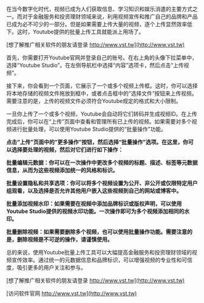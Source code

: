 在当今数字化时代，视频已成为人们获取信息、学习知识和娱乐消遣的主要方式之一。而对于金融服务和投资理财领域来说，利用视频宣传和推广自己的品牌和产品已成为必不可少的一部分。但是如果需要上传大量的视频，逐个上传显然效率低下。这时，Youtube提供的批量上传工具就能派上用场了。

[想了解推广相关软件的朋友请登录 http://www.vst.tw](http://www.vst.tw)

首先，你需要打开Youtube官网并登录自己的账号。在右上角的头像下拉菜单中，选择“Youtube Studio”。在左侧导航栏中选择“内容”选项卡，然后点击“上传视频”。

接下来，你会看到一个页面，它展示了一个或多个视频上传框。这时，你可以选择将本地存储的视频文件拖放到框中，或者点击框中的“选择文件”按钮来上传视频。需要注意的是，上传的视频文件必须符合Youtube规定的格式和大小限制。

一旦你上传了一个或多个视频，Youtube会自动将它们转码并生成视频ID。在上传完成后，你可以在“上传”页面中查看和管理所有已上传的视频。如果需要对多个视频进行批量处理，可以使用Youtube Studio提供的“批量操作”功能。

**点击“上传”页面中的“更多操作”按钮，然后选择“批量操作”选项。在这里，你可以选择要处理的视频，然后对它们进行如下操作：**

**批量编辑元数据：你可以在一次操作中更改多个视频的标题、描述、标签等元数据信息，从而为这些视频添加统一的风格和标识。**

**批量设置隐私和共享选项：你可以将多个视频设置为公开、非公开或仅限特定用户组观看，以及选择是否允许其他用户嵌入这些视频到自己的网站或博客中。**

**批量添加视频水印：如果需要在视频中添加品牌标识或版权声明，可以使用Youtube Studio提供的视频水印功能。一次操作即可为多个视频添加相同的水印。**

**批量删除视频：如果需要删除多个视频，也可以使用批量操作功能。需要注意的是，删除视频是不可逆的操作，请谨慎使用。**

总的来说，使用Youtube批量上传工具可以大幅提高金融服务和投资理财领域的视频宣传效率。通过统一的元数据信息和品牌标识，可以增强视频的专业性和可信度，吸引更多的用户关注和参与。

[想了解推广相关软件的朋友请登录 http://www.vst.tw](http://www.vst.tw)


[访问软件官网 http://www.vst.tw](http://www.vst.tw)
